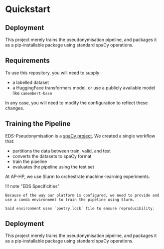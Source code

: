 # Quickstart

## Deployment

This project merely trains the pseudonymisation pipeline, and packages it as a pip-installable package
using standard spaCy operations.

## Requirements

To use this repository, you will need to supply:

- a labelled dataset
- a HuggingFace transformers model, or use a publicly available model like `camembert-base`

In any case, you will need to modify the configuration to reflect these changes.

## Training the Pipeline

EDS-Pseudonymisation is a [spaCy project](https://spacy.io/usage/projects).
We created a single workflow that:

- partitions the data between train, valid, and test
- converts the datasets to spaCy format
- train the pipeline
- evaluates the pipeline using the test set

At AP-HP, we use Slurm to orchestrate machine-learning experiments.

!!! note "EDS Specificities"

    Because of the way our platform is configured, we need to provide and use a conda environment to train the pipeline using Slurm.

    Said environment uses `poetry.lock` file to ensure reproducibility.

## Deployment

This project merely trains the pseudonymisation pipeline,
and packages it as a pip-installable package
using standard spaCy operations.
